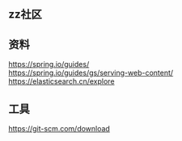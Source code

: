 ## zz社区

## 资料
https://spring.io/guides/  
https://spring.io/guides/gs/serving-web-content/
https://elasticsearch.cn/explore

## 工具
https://git-scm.com/download